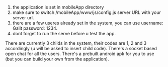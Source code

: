 1. the application is set in mobileApp directory
2. make sure to switch /mobileApp/www/js/config.js server URL with your server url.
3. there are a few useres already set in the system, you can use username: Galit password: 1234.
4. dont forget to run the serve before u test the app.

There are currently 3 childs in the system, their codes are 1, 2 and 3 accordingly (u will be asked to insert child code).
There's a socket based open chat for all the users.
There's a prebuilt android apk for you to use (but you can build your own from the application).